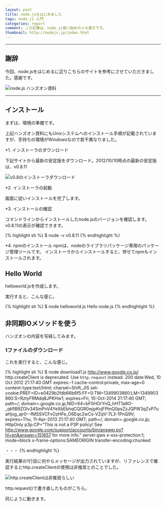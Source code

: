```yaml
---
layout: post
title: node.jsをはじめました
tags: node.js 入門
categories: report
comment: この記事は、node.js使い始めのメモ書きです。
thumbnail: http://nodejs.jp/index.html
---
```


-----------------


## 謝辞
今回、node.jsをはじめるに辺りこちらのサイトを参考にさせていただきました。感謝です。

![node.js ハンズオン資料](http://capture.heartrails.com/200x150/cool?http://dl.dropbox.com/u/219436/node.js/handson/build/html/index.html)

<hr />

## インストール

まずは、環境の準備です。

上記ハンズオン資料にもUnixシステムへのインストール手順が記載されていますが、手持ちの環境がWindowsなので若干異なりました。


*1. インストーラのダウンロード

下記サイトから最新の安定版をダウンロード。2012/10/10時点の最新の安定版は、v0.8.11

![v0.8のインストーラダウンロード](http://capture.heartrails.com/200x150/cool?http://nodejs.jp/nodejs.org_ja/docs/v0.8/)

*2. インストーラの起動

画面に従いインストールを完了します。

*3. インストールの確認

コマンドラインからインストールしたnode.jsのバージョンを確認します。v0.8.11の表示が確認できます。

{% highlight sh %}
$ node -v
v0.8.11
{% endhighlight %}

*4. npmのインストール
npmは、nodeのライブラリパッケージ専用のパッケージ管理ツールです。
インストーラからインストールすると、併せてnpmもインストールされます。


## Hello World
helloworld.jsを作成します。
<script src="https://gist.github.com/3868393.js"> 
</script>

実行すると、こんな感じ。

{% highlight sh %}
$ node helloworld.js
Hello node.js
{% endhighlight %}


## 非同期IOメソッドを使う
ハンズオンの内容を写経してみます。

### 1ファイルのダウンロード

<script src="https://gist.github.com/3868441.js"> 
</script>

これを実行すると、こんな感じ。

{% highlight sh %}
$ node download1.js http://www.google.co.jp/
http.createClient is deprecated. Use `http.request` instead.
200
date:Wed, 10 Oct 2012 21:17:40 GMT
expires:-1
cache-control:private, max-age=0
content-type:text/html; charset=Shift_JIS
set-cookie:PREF=ID=e0429b2fdb66b6f5:FF=0:TM=1349903860:LM=1349903860:S=RztyFRMdq8JPKHw1; expires=Fri, 10-Oct-2014 21:17:40 GMT; path=/; domain=.google.co.jp,NID=64=bF0HOrYnQ_hHT1a9O-_qkflB9ZOIv34SmPnV4YeXbEbhqCQGR0wjpKvjFPtnQ0psZzJQPW3qZvP7uaHjxg_ajr0--fMSSVCFvOzHFe_O6Eqc2wCs-VZqV-7L3-1PnQ9V; expires=Thu, 11-Apr-2013 21:17:40 GMT; path=/; domain=.google.co.jp; HttpOnly
p3p:CP="This is not a P3P policy! See http://www.google.com/support/accounts/bin/answer.py?hl=en&answer=151657 for more info."
server:gws
x-xss-protection:1; mode=block
x-frame-options:SAMEORIGIN
transfer-encoding:chunked

・・・
{% endhighlight %}


実行結果の1行目に何やらメッセージが出力されていますが、リファレンスで確認するとhttp.createClientの使用は非推奨とのことでした。

![http.createClientは非推奨らしい](http://capture.heartrails.com/200x150/cool?http://nodejs.jp/nodejs.org_ja/docs/v0.8/api/http.html#http_http_createclient_port_host)


http.request()で書き直したものがこちら。

<script src="https://gist.github.com/3868625.js"> 
</script>

同じように動きます。
